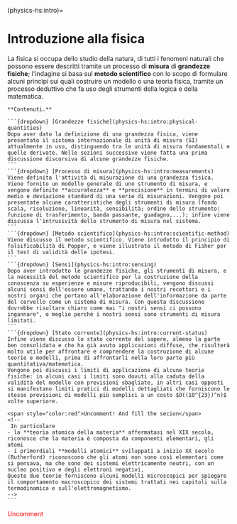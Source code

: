 (physics-hs:intro)=
# Introduzione alla fisica

La fisica si occupa dello studio della natura, di tutti i fenomeni naturali che possono essere descritti tramite un processo di **misura** di **grandezze fisiche**; l'indagine si basa sul **metodo scientifico** con lo scopo di formulare alcuni princìpi sui quali costruire un modello o una teoria fisica, tramite un processo deduttivo che fa uso degli strumenti della logica e della matematica.

````{only} html
**Contenuti.**

```{dropdown} [Grandezze fisiche](physics-hs:intro:physical-quantities)
Dopo aver dato la definizione di una grandezza fisica, viene presentato il sistema internazionale di unità di misura (SI) attualmente in uso, distinguendo tra le unità di misura fondamentali e quelle derivate. Nelle sezioni successive viene fatta una prima discussione discorsiva di alcune grandezze fisiche.
```
```{dropdown} [Processo di misura](physics-hs:intro:measurements)
Viene definita l'attività di misurazione di una grandezza fisica. Viene fornito un modello generale di uno strumento di misura, e vengono definite **accuratezza** e **precisione** in termini di valore medio e deviazione standard di una serie di misurazioni. Vengono poi presentate alcune caratteristiche degli strumenti di misura (fondo scala, risoluzione, linearità, sensibilità; ordine dello strumento: funzione di trasferimento, banda passante, guadagno,...); infine viene discussa l'intrusività dello strumento di misura nel sistema.
```
```{dropdown} [Metodo scientifico](physics-hs:intro:scientific-method)
Viene discusso il metodo scientifico. Viene introdotto il principio di falsificabilità di Popper, e viene illustrato il metodo di Fisher per il test di validità delle ipotesi.
```
```{dropdown} [Sensi](physics-hs:intro:sensing)
Dopo aver introdotto le grandezze fisiche, gli strumenti di misura, e la necessità del metodo scientifico per la costruzione della conoscenza su esperienze e misure riproducibili, vengono discussi alcuni sensi dell'essere umano, trattando i nostri recettori e i nostri organi che portano all'elaborazione dell'informazione da parte del cervello come un sistema di misura. Con questa discussione dovrebbe risultare chiaro come mai "i nostri sensi ci possono ingannare", o meglio perché i nostri sensi sono strumenti di misura limitati.
```
```{dropdown} [Stato corrente](physics-hs:intro:current-status)
Infine viene discusso lo stato corrente del sapere, almeno la parte ben consolidata e che ha già avuto applicazioni diffuse, che risulterà molto utile per affrontare e comprendere la costruzione di alcune teorie e modelli, prima di affrontarli nella loro parte più quantitativa/matematica.
Vengono poi discussi i limiti di applicazione di alcune teorie fisiche: in alcuni casi i limiti sono dovuti alla caduta della validità del modello con previsioni sbagliate, in altri casi opposti si manifestano limiti pratici di modelli dettagliati che forniscono le stesse previsioni di modelli più semplici a un costo $O((10^{23})^n)$ volte superiore.

<span style="color:red">Uncomment! And fill the secion</span>
<!--
 In particolare
- la **teoria atomica della materia** affermatasi nel XIX secolo, riconosce che la materia è composta da componenti elementari, gli atomi
- i primordiali **modelli atomici** sviluppati a inizio XX secolo (Rutherford) riconoscono che gli atomi non sono così elementari come si pensava, ma che sono dei sistemi elettricamente neutri, con un nucleo positivo e degli elettroni negativi,
Queste due teorie forniscono alcuni modelli microscopici per spiegare il comportamento macroscopico dei sistemi trattati nei capitoli sulla termodinamica e sull'elettromagnetismo.
-->
```

````



<span style="color:red">Uncomment</span>

<!--
- metodo scientifico: 
  - metodo induttivo/metodo deduttivo, o due fasi di un processo?
  - una nuova teoria scientifica deve essere in grado di fornire previsioni che i modelli già presenti non sono in grado di dare
  - **principio di falsificabilità di Popper** - o **possibilità di confutazione**: la conoscenza è un processo in continua evoluzione; una teoria scientifica è tale solo se si espone alla possibilità di essere falsificata; una teoria scientifica; una teoria scientifica viene considerata valida (almeno entro alcuni limiti dei fenomeni studiati) fino a quando non viene dimostrata erronea: "non basta un numero elevato di esperimenti per dimostrare la validità di un modello, ma è sufficiente un solo esperimento per dimostrare che quel modello è sbagliato". La scienza non può essere verificata, ma al contrario può essere falsificata.
  - Questo procedimento viene riassunto nel [test di verifica delle ipotesi di Fisher](https://basics2022.github.io/bbooks-programming-hs/ch/statistics/hp-test.html#test-di-verifica-delle-ipotesi)


**Metrologia e misura.**
- Grandezza fisica
- ...

**Metodo scientifico.**
- Inferenza
- Falsificabilità

**Costruzione modelli e teorie fisiche.** Grazie al metodo scientifico è possibile riconoscere le leggi fisiche. Un modello fisico è il risultato di un processo di astrazione e rappresentazione di fenomeno fisico osservato, utilizzando il linguaggio della matematica. Una teoria fisica viene costruita:
- a partire da un numero limitato di leggi fisiche indipendenti tra di loro - cioè sono un numero minimo di informazioni, necessarie per costruire una teoria - in accordo con le attività sperimentali, usati come **princìpi della teoria**; in generale, questi princìpi:
  - possono mostrare limiti di validità, definiti anche dall'accuratezza richiesta al modello;
  - non sono dimostrabili all'interno della teoria stessa: essi sono il punto di partenza della teoria stessa, e se fossero dimostrabili, non sarebbero affermazioni indipendenti - e quindi si potrebbe ridurre l'insieme dei princìpi della teoria;
  - devono essere in accordo con i risultati di teorie fisiche più dettagliate, quando disponibili.
- usando gli strumenti della **logica** e della **matematica** per:
  - costruire modelli dei fenomeni fisici
  - derivando risultati e conseguenze dei princìpi; secondo il metodo scientifico, nella fase di sviluppo di una nuova teoria o di un modello, queste conseguenze devono essere sottoposte alla verifica sperimentale:
    - una teoria scientifica è sempre soggetta a falsificabilità
    - i modelli costruiti possono essere affetti da incertezza, o inaccuratezza per la mancata rappresentazione di tutti i fenomeni coinvolti. In ambito ingegneristico, la verifica tra modello matematico e fisico è spesso un'attività fondamentale e avviene tramite la taratura di alcuni parametri del modello.

**Contenuti.**
- Metodo scientifico:
  - ricerca di princìpi fisici in accordo con le attività sperimentali
  - deduzione di una teoria, a partire dai princìpi
- Grandezze fisiche:
  - fondamentali e derivate
    - lunghezza, aree e volumi
    - massa e densità
    - tempo
  - processo e strumenti di misura:
    - logica **todo** *?*
    - analisi dati, errori
- **Astrazione** e costruzione di **modelli**, con il linguaggio matematico
- Rappresentazione dei dati
  - ...
- Sapere attuale

-->
